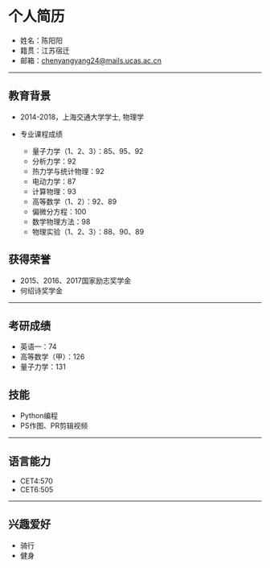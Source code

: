 # 个人简历
- 姓名：陈阳阳
- 籍贯：江苏宿迁
- 邮箱：chenyangyang24@mails.ucas.ac.cn

---

## 教育背景

- 2014-2018，上海交通大学学士, 物理学

- 专业课程成绩
  - 量子力学（1、2、3）：85、95、92
  - 分析力学：92
  - 热力学与统计物理：92
  - 电动力学：87
  - 计算物理：93
  - 高等数学（1、2）：92、89
  - 偏微分方程：100
  - 数学物理方法：98
  - 物理实验（1、2、3）：88、90、89
 
## 获得荣誉
  - 2015、2016、2017国家励志奖学金
  - 何绍诗奖学金

---

## 考研成绩
- 英语一：74
- 高等数学（甲）：126
- 量子力学：131


## 技能
- Python编程
- PS作图、PR剪辑视频

---


## 语言能力

- CET4:570
- CET6:505

---

## 兴趣爱好

- 骑行
- 健身


